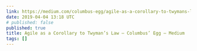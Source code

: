 ```yaml
---
link: https://medium.com/columbus-egg/agile-as-a-corollary-to-twymans-law-3ec547192ab2
date: 2019-04-04 13:18 UTC
# published: false
published: true
title: Agile as a Corollary to Twyman’s Law – Columbus’ Egg – Medium
tags: []
---
```



